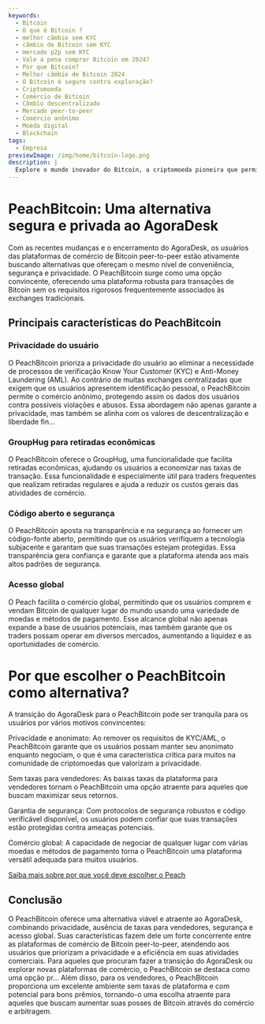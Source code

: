 ```yaml
---
keywords:
  - Bitcoin
  - O que é Bitcoin ?
  - melhor câmbio sem KYC
  - câmbio de Bitcoin sem KYC
  - mercado p2p sem KYC
  - Vale a pena comprar Bitcoin em 2024?
  - Por que Bitcoin?
  - Melhor câmbio de Bitcoin 2024
  - O Bitcoin é seguro contra exploração?
  - Criptomoeda
  - Comércio de Bitcoin
  - Câmbio descentralizado
  - Mercado peer-to-peer
  - Comércio anônimo
  - Moeda digital
  - Blockchain
tags:
  - Empresa
previewImage: /img/home/bitcoin-logo.png
description: |
  Explore o mundo inovador do Bitcoin, a criptomoeda pioneira que permite transações seguras e descentralizadas através de uma rede global. Saiba mais sobre as melhores exchanges de Bitcoin sem KYC, mercados de comércio peer-to-peer e os benefícios das transações anônimas de Bitcoin. Descubra por que o Bitcoin continua sendo um investimento valioso em 2024 e como ele mantém a segurança contra a exploração.
---
```


# PeachBitcoin: Uma alternativa segura e privada ao AgoraDesk

Com as recentes mudanças e o encerramento do AgoraDesk, os usuários das plataformas de comércio de Bitcoin peer-to-peer estão ativamente buscando alternativas que ofereçam o mesmo nível de conveniência, segurança e privacidade. O PeachBitcoin surge como uma opção convincente, oferecendo uma plataforma robusta para transações de Bitcoin sem os requisitos rigorosos frequentemente associados às exchanges tradicionais.

## Principais características do PeachBitcoin

### Privacidade do usuário

O PeachBitcoin prioriza a privacidade do usuário ao eliminar a necessidade de processos de verificação Know Your Customer (KYC) e Anti-Money Laundering (AML). Ao contrário de muitas exchanges centralizadas que exigem que os usuários apresentem identificação pessoal, o PeachBitcoin permite o comércio anônimo, protegendo assim os dados dos usuários contra possíveis violações e abusos. Essa abordagem não apenas garante a privacidade, mas também se alinha com os valores de descentralização e liberdade fin...

### GroupHug para retiradas econômicas

O PeachBitcoin oferece o GroupHug, uma funcionalidade que facilita retiradas econômicas, ajudando os usuários a economizar nas taxas de transação. Essa funcionalidade é especialmente útil para traders frequentes que realizam retiradas regulares e ajuda a reduzir os custos gerais das atividades de comércio.

### Código aberto e segurança

O PeachBitcoin aposta na transparência e na segurança ao fornecer um código-fonte aberto, permitindo que os usuários verifiquem a tecnologia subjacente e garantam que suas transações estejam protegidas. Essa transparência gera confiança e garante que a plataforma atenda aos mais altos padrões de segurança.

### Acesso global

O Peach facilita o comércio global, permitindo que os usuários comprem e vendam Bitcoin de qualquer lugar do mundo usando uma variedade de moedas e métodos de pagamento. Esse alcance global não apenas expande a base de usuários potenciais, mas também garante que os traders possam operar em diversos mercados, aumentando a liquidez e as oportunidades de comércio.

# Por que escolher o PeachBitcoin como alternativa?

A transição do AgoraDesk para o PeachBitcoin pode ser tranquila para os usuários por vários motivos convincentes:

Privacidade e anonimato: Ao remover os requisitos de KYC/AML, o PeachBitcoin garante que os usuários possam manter seu anonimato enquanto negociam, o que é uma característica crítica para muitos na comunidade de criptomoedas que valorizam a privacidade.

Sem taxas para vendedores: As baixas taxas da plataforma para vendedores tornam o PeachBitcoin uma opção atraente para aqueles que buscam maximizar seus retornos.

Garantia de segurança: Com protocolos de segurança robustos e código verificável disponível, os usuários podem confiar que suas transações estão protegidas contra ameaças potenciais.

Comércio global: A capacidade de negociar de qualquer lugar com várias moedas e métodos de pagamento torna o PeachBitcoin uma plataforma versátil adequada para muitos usuários.

[Saiba mais sobre por que você deve escolher o Peach](https://peachbitcoin.com/blog/Why-Choose-Peach/)

## Conclusão

O PeachBitcoin oferece uma alternativa viável e atraente ao AgoraDesk, combinando privacidade, ausência de taxas para vendedores, segurança e acesso global. Suas características fazem dele um forte concorrente entre as plataformas de comércio de Bitcoin peer-to-peer, atendendo aos usuários que priorizam a privacidade e a eficiência em suas atividades comerciais. Para aqueles que procuram fazer a transição do AgoraDesk ou explorar novas plataformas de comércio, o PeachBitcoin se destaca como uma opção pr...
Além disso, para os vendedores, o PeachBitcoin proporciona um excelente ambiente sem taxas de plataforma e com potencial para bons prêmios, tornando-o uma escolha atraente para aqueles que buscam aumentar suas posses de Bitcoin através do comércio e arbitragem.
